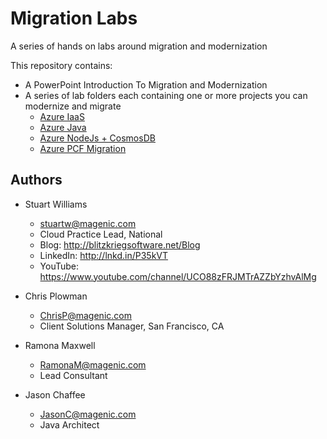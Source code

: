 # Migration Labs #
A series of hands on labs around migration and modernization

This repository contains:

* A PowerPoint Introduction To Migration and Modernization
* A series of lab folders each containing one or more projects you can modernize and migrate
    * <a href="iaas\README.md" target="_blank">Azure IaaS</a> 
    * <a href="java\README.md" target="_blank">Azure Java</a> 
    * <a href="nodejs\README.md" target="_blank">Azure NodeJs + CosmosDB</a> 
    * <a href="pcf\README.md" target="_blank">Azure PCF Migration</a> 

## Authors ##

* Stuart Williams
    * <stuartw@magenic.com>
    * Cloud Practice Lead, National
    * Blog: http://blitzkriegsoftware.net/Blog 
    * LinkedIn: http://lnkd.in/P35kVT 
    * YouTube: https://www.youtube.com/channel/UCO88zFRJMTrAZZbYzhvAlMg 

* Chris Plowman 
    * <ChrisP@magenic.com>
    * Client Solutions Manager, San Francisco, CA

* Ramona Maxwell 
    * <RamonaM@magenic.com>
    * Lead Consultant

* Jason Chaffee 
    * <JasonC@magenic.com>
    * Java Architect